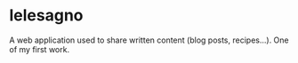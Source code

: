 # lelesagno
A web application used to share written content (blog posts, recipes...). One of my first work.

